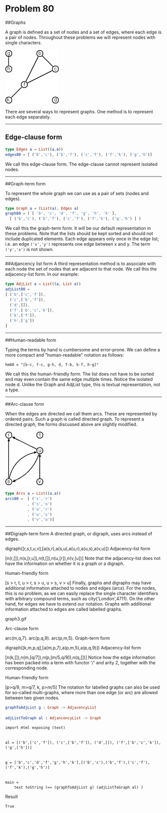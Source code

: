 # Problem 80

##Graphs

A graph is defined as a set of nodes and a set of edges, where each edge is a pair of nodes. Throughout these problems we will represent nodes with single characters.

![](../i/graph1.gif)

There are several ways to represent graphs. One method is to represent each edge separately.

---

## Edge-clause form
```elm
type Edges a = List((a,a))
edges80 = [ ('b','c'), ('b','f'), ('c','f'), ('f','k'), ('g','h')]
```

We call this edge-clause form. The edge-clause cannot represent isolated nodes. 

---

##Graph-term form

To represent the whole graph we can use as a pair of sets (nodes and edges).


```elm
type Graph a = (List(a), Edges a)
graph80 = ( [ 'b', 'c', 'd', 'f', 'g', 'h', 'k' ],
  [ ('b','c'), ('b','f'), ('c','f'), ('f','k'), ('g','h') ] )
```
We call this the graph-term form. It will be our default representation in these problems. Note that the lists should be kept sorted and should not include duplicated elements. Each edge appears only once in the edge list; i.e. an edge ```('x','y')``` represents one edge between x and y. The term ```('y','x')``` is not shown. 

---

##Adjancency list form
A third representation method is to associate with each node the set of nodes that are adjacent to that node. We call this the adjacency-list form. In our example:

```elm
type AdjList a = List((a, List a))
adjList80 = 
[ ('b',['c','f']), 
  ('c',['b','f']), 
  ('d',[]), 
  ('f',['b','c','k']), 
  ('k',['f']), 
  ('h',['g'])
]
```
---

##Human-readable form

Typing the terms by hand is cumbersome and error-prone. We can define a more compact and "human-readable" notation as follows:

```
hm80 = "[b-c, f-c, g-h, d, f-b, k-f, h-g]"
```
We call this the human-friendly form. The list does not have to be sorted and may even contain the same edge multiple times. Notice the isolated node d. Unlike the Graph and AdjList type, this is textual representation, not a type. 

---
##Arc-clause form

When the edges are directed we call them arcs. These are represented by ordered pairs. Such a graph is called directed graph. To represent a directed graph, the forms discussed above are slightly modified. 

![](../i/graph2.gif)

```elm
type Arcs a = List((a,a))
arcs80 =  [ ('s','r')
          , ('s','u')
          , ('u','r')
          , ('u','s')
          , ('v','u')]
```

---

##Digraph-term form
A directed graph, or digraph, uses arcs instead of edges. 

digraph([r,s,t,u,v],[a(s,r),a(s,u),a(u,r),a(u,s),a(v,u)])
Adjacency-list form

[n(r,[]),n(s,[r,u]),n(t,[]),n(u,[r]),n(v,[u])]
Note that the adjacency-list does not have the information on whether it is a graph or a digraph.

Human-friendly form

[s > r, t, u > r, s > u, u > s, v > u] 
Finally, graphs and digraphs may have additional information attached to nodes and edges (arcs). For the nodes, this is no problem, as we can easily replace the single character identifiers with arbitrary compound terms, such as city('London',4711). On the other hand, for edges we have to extend our notation. Graphs with additional information attached to edges are called labelled graphs.

graph3.gif

Arc-clause form

arc(m,q,7).
arc(p,q,9).
arc(p,m,5).
Graph-term form

digraph([k,m,p,q],[a(m,p,7),a(p,m,5),a(p,q,9)])
Adjacency-list form

[n(k,[]),n(m,[q/7]),n(p,[m/5,q/9]),n(q,[])]
Notice how the edge information has been packed into a term with functor '/' and arity 2, together with the corresponding node.

Human-friendly form

[p>q/9, m>q/7, k, p>m/5]
The notation for labelled graphs can also be used for so-called multi-graphs, where more than one edge (or arc) are allowed between two given nodes.

```elm
graphToAdjList g : Graph -> AdjacencyList

adjListToGraph al : AdjancencyList -> Graph

```

```
import Html exposing (text)


al = [('b',['c','f']), ('c',['b','f']), ('d',[]), ('f',['b','c','k']), ('g',['h'])]


g = ['b','c','d','f','g','h','k'],[('b','c'),('b','f'),('c','f'),('f','k'),('g','h')]


main =
    text toString (== (graphToAdjList g) (adjListToGraph al) )         
```

Result
```
True
```
